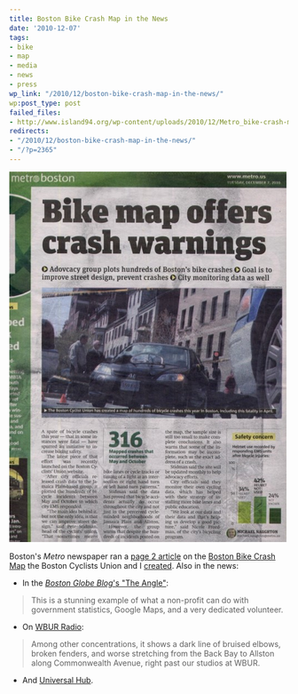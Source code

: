 ```yaml
---
title: Boston Bike Crash Map in the News
date: '2010-12-07'
tags:
- bike
- map
- media
- news
- press
wp_link: "/2010/12/boston-bike-crash-map-in-the-news/"
wp:post_type: post
failed_files:
- http://www.island94.org/wp-content/uploads/2010/12/Metro_bike-crash-map.jpg
redirects:
- "/2010/12/boston-bike-crash-map-in-the-news/"
- "/?p=2365"
---
```


[ ![](2010-12-07-Boston-Bike-Crash-Map-in-the-News/Metro_bike-crash-map-500x667.jpg "Metro_bike-crash-map") ](2010-12-07-Boston-Bike-Crash-Map-in-the-News/Metro_bike-crash-map.jpeg)

Boston's _Metro_ newspaper ran a [page 2 article](http://www.metro.us/boston/local/article/712124--bike-map-offers-crash-warnings) on the [Boston Bike Crash Map](http://bostoncyclistsunion.org/resources/crash-map/) the Boston Cyclists Union and I [created](http://www.island94.org/2010/11/boston-bike-crash-map/). Also in the news:

- In the [_Boston Globe Blog_'s "The Angle"](http://www.boston.com/bostonglobe/editorial_opinion/blogs/the_angle/2010/12/bike_crash_map.html):

> This is a stunning example of what a non-profit can do with government statistics, Google Maps, and a very dedicated volunteer.

- On [WBUR Radio](http://www.wbur.org/2010/11/29/bike-crash-map):

> Among other concentrations, it shows a dark line of bruised elbows, broken fenders, and worse stretching from the Back Bay to Allston along Commonwealth Avenue, right past our studios at WBUR.

- And [Universal Hub](http://www.universalhub.com/2010/thats-lot-crashes).
